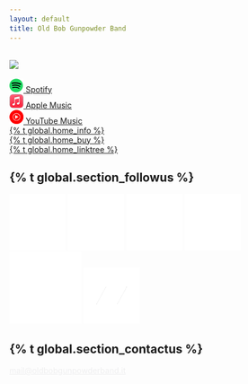 ```yaml
---
layout: default
title: Old Bob Gunpowder Band
---
```

<div class="home-albums">
    <br>
    <a href="album_oldbobgunpowder"><img src="img/oldbob-cover-side.png" class="album-item"></a>
<br>
    <p>
        <div class="link-item"><a href="https://open.spotify.com/artist/7cNFuZ7IMqzLwDFqCKfKg8?si=dmPMsNVkScyp4xTcFck_jQ">
            <!--Listen on--> <img class="small-img" src="img/home-icons/spotify.png"> Spotify</a></div>
        <div class="link-item"><a href="https://geo.music.apple.com/it/album/_/1623619818?app=music&at=1000lHKX&ct=oldbob_website&itscg=30200&itsct=lt_m&ls=1&mt=1">
            <!--Listen on--> <img class="small-img" src="img/home-icons/applemusic.png"> Apple Music</a></div>
        <div class="link-item"><a href="https://music.youtube.com/playlist?list=OLAK5uy_mS404VIWqQ0lCMSPeXEkwD8qpnwxHFCuU">
            <!--Listen on--> <img class="small-img" src="img/home-icons/youtubemusic.png"> YouTube Music</a></div>
        <div class="link-item"><a href="album_oldbobgunpowder">{% t global.home_info %}</a></div>
        <div class="link-item"><a href="https://oldbobgunpowder.bandcamp.com/album/old-bob-gunpowder" target="_blank">{% t global.home_buy %}</a></div>
        <div class="link-item"><a href="https://linktr.ee/oldbobgunpowderband">{% t global.home_linktree %}</a></div>
        <div class="link-item" style="display:none;"><a href="releases">Releases</a></div> 
    </p>
     

   
</div>
<div class="follow-div">
    <h2>{% t global.section_followus %}</h2>
        <a href="{{ site.facebook }}" target="_blank"><img src="img/whitefacebook.png" class="social-button-follow"></a>
        <a href="{{ site.instagram }}" target="_blank"><img src="img/whiteInstagram.png" class="social-button-follow"></a>
        <a href="{{ site.tiktok }}" target="_blank"><img src="img/whitetiktok.png" class="social-button-follow"></a>
        <a href="{{ site.youtube }}" target="_blank"><img src="img/whiteYoutube.png" class="social-button-follow"></a>
        <a href="{{ site.spotify }}" target="_blank"><img src="img/spotify-128.png" class="social-button-follow"></a>
        <a href="{{ site.bandcamp }}" target="_blank"><img src="img/whitebandcamp.png" class="social-button-follow"></a>
</div>
<div class="contact-div">
    <h2>{% t global.section_contactus %}</h2>
    <a href="mailto:{{site.email}}" style="color:#efeff0">mail@oldbobgunpowderband.it</a>
</div>

<br>
<br><br><br><br><br><br><br>
<div style="display:none; font-size:12px; text-align:right; margin-right:8px; margin-top:64px;">
    website by Valerio Libera
</div>
